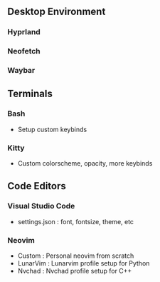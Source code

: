 ## Desktop Environment
### Hyprland
### Neofetch
### Waybar

## Terminals
### Bash
* Setup custom keybinds  

### Kitty
* Custom colorscheme, opacity, more keybinds

## Code Editors

### Visual Studio Code
* settings.json : font, fontsize, theme, etc

### Neovim  
* Custom : Personal neovim from scratch 
* LunarVim : Lunarvim profile setup for Python
* Nvchad : Nvchad profile setup for C++
